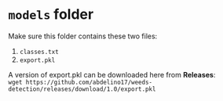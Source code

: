 # `models` folder

Make sure this folder contains these two files:

1.  `classes.txt`
2.  `export.pkl`

A version of export.pkl can be downloaded here from **Releases**:  
`wget https://github.com/abdelino17/weeds-detection/releases/download/1.0/export.pkl`

